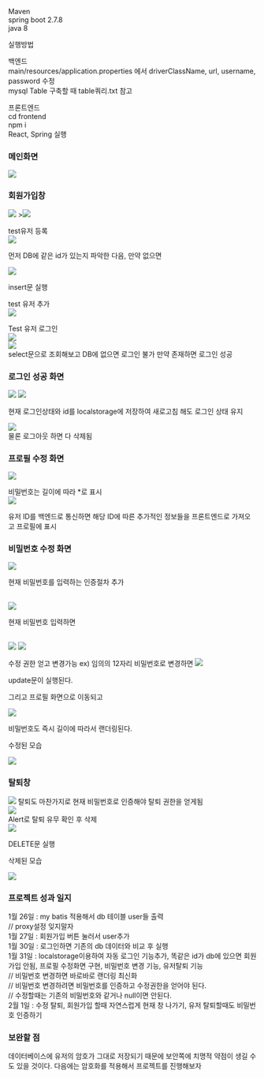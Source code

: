 Maven <br/>
spring boot 2.7.8<br/>
java 8<br/>

실행방법

백엔드
<br/>
main/resources/application.properties 에서 driverClassName, url, username, password 수정
<br/>
mysql Table 구축할 때 table쿼리.txt 참고
<br/>

프론트엔드<br/>
cd frontend<br/>
npm i<br/>
React, Spring 실행<br/>


### 메인화면
<img src ="https://velog.velcdn.com/images/opop8834/post/6e85ac50-3939-47ca-b89c-98de2b83936f/image.png">

### 회원가입창
<img src ="https://velog.velcdn.com/images/opop8834/post/2bc175ef-94dd-45c7-a168-f38ce1da4baf/image.png">
><img src ="https://velog.velcdn.com/images/opop8834/post/b2b572b0-683f-498a-8b46-85288ecfa83c/image.png">

test유저 등록
<br/>
<img src="https://velog.velcdn.com/images/opop8834/post/55b53d8b-a625-4e59-b726-8c165e9af343/image.png">

먼저 DB에 같은 id가 있는지 파악한 다음, 만약 없으면 

<img src ="https://velog.velcdn.com/images/opop8834/post/fc65b737-972c-4723-a8ab-4997be6e7ddd/image.png">

insert문 실행

test 유저 추가
<br/>
<img src ="https://velog.velcdn.com/images/opop8834/post/cb7f5fd8-5e79-4f98-bef9-6044789d52fb/image.png">

Test 유저 로그인
<br/>
<img src ="https://velog.velcdn.com/images/opop8834/post/e83a33e3-a9c1-4f1b-adbd-d38e2584d754/image.png">
<br/>
<img src ="https://velog.velcdn.com/images/opop8834/post/d932af02-5d87-434a-897b-0d65ab9b2dc1/image.png">
<br/>
select문으로 조회해보고 DB에 없으면 로그인 불가 
만약 존재하면 로그인 성공

### 로그인 성공 화면
<img src ="https://velog.velcdn.com/images/opop8834/post/4d11e9a8-25cd-4221-b01b-134c56b4a4c8/image.png">
<img src ="https://velog.velcdn.com/images/opop8834/post/8b302330-9ea3-48f2-830f-123d342bfb31/image.png">

현재 로그인상태와 id를 localstorage에 저장하여 새로고침 해도 로그인 상태 유지
<br/>

<img src ="https://velog.velcdn.com/images/opop8834/post/288e79c8-6e34-4950-a791-095dcc84afad/image.png">
<br/>
물론 로그아웃 하면 다 삭제됨

### 프로필 수정 화면
<img src ="https://velog.velcdn.com/images/opop8834/post/4e3f2e94-ac3f-43be-bfc0-741c2cf9b8a6/image.png">

비밀번호는 길이에 따라 *로 표시
<br/>
<img src ="https://velog.velcdn.com/images/opop8834/post/8f316a59-3285-4784-92a1-0bab9d80b269/image.png">

유저 ID를 백엔드로 통신하면 해당 ID에 따른 추가적인 정보들을 프론트엔드로 가져오고 프로필에 표시

### 비밀번호 수정 화면
<img src ="https://velog.velcdn.com/images/opop8834/post/91021dd9-2e32-4066-bc31-b6a005623ab0/image.png">

현재 비밀번호를 입력하는 인증절차 추가

<br/>
<img src ="https://velog.velcdn.com/images/opop8834/post/76b19a1b-5347-4013-a4c0-0f28372be656/image.png">

현재 비밀번호 입력하면

<br/>
<img src ="https://velog.velcdn.com/images/opop8834/post/e5b6436b-295a-4755-8f3a-2e79d4aa165f/image.png">
<img src ="https://velog.velcdn.com/images/opop8834/post/fd5f8ff3-2963-4c1b-8799-0986c556df4f/image.png">

수정 권한 얻고 변경가능
ex) 임의의 12자리 비밀번호로 변경하면
<img src ="https://velog.velcdn.com/images/opop8834/post/f7832577-3ff5-4df9-9899-0b184ab6714d/image.png">

update문이 실행된다.

그리고 프로필 화면으로 이동되고 

<img src ="https://velog.velcdn.com/images/opop8834/post/dbddcac3-fc81-4250-82cc-30623d8f6aa0/image.png">

비밀번호도 즉시 길이에 따라서 랜더링된다.

수정된 모습

<img src ="https://velog.velcdn.com/images/opop8834/post/22c35240-23da-4fbf-b980-6190a38cdaf7/image.png">

### 탈퇴창
<img src ="https://velog.velcdn.com/images/opop8834/post/9fb6fac4-b6e1-4fdc-83d9-c2bf0c8f5343/image.png">
탈퇴도 마찬가지로 현재 비밀번호로 인증해야 탈퇴 권한을 얻게됨
<br/>
<img src ="https://velog.velcdn.com/images/opop8834/post/dd19f7d9-0626-44d5-9ca5-1f0a4bd77f11/image.png">
<br/>
Alert로 탈퇴 유무 확인 후 삭제
<br/>
<img src ="https://velog.velcdn.com/images/opop8834/post/bbdf3372-26de-4221-b34a-5825f2017fe4/image.png">

DELETE문 실행

삭제된 모습

<img src="https://velog.velcdn.com/images/opop8834/post/fb5fbb68-fb84-4765-bbf9-be144820b942/image.png">

### 프로젝트 성과 일지
1월 26일 : my batis 적용해서 db 테이블 user들 출력  <br/>
    // proxy설정 잊지말자<br/>
1월 27일 : 회원가입 버튼 눌러서 user추가<br/>
1월 30일 : 로그인하면 기존의 db 데이터와 비교 후 실행<br/>
1월 31일 : localstorage이용하여 자동 로그인 기능추가, 똑같은 id가 db에 있으면 회원가입 안됨, 프로필 수정화면 구현, 비밀번호 변경 기능, 유저탈퇴 기능<br/>
// 비밀번호 변경하면 바로바로 랜더링 최신화<br/>
// 비밀번호 변경하려면 비밀번호를 인증하고 수정권한을 얻어야 된다.<br/>
// 수정할때는 기존의 비밀번호와 같거나 null이면 안된다.<br/>
2월 1일 : 수정 탈퇴, 회원가입 할때 자연스럽게 현재 창 나가기, 유저 탈퇴할때도 비밀번호 인증하기<br/>

### 보완할 점
데이터베이스에 유저의 암호가 그대로 저장되기 때문에 보안쪽에 치명적 약점이 생길 수도 있을 것이다.
다음에는 암호화를 적용해서 프로젝트를 진행해보자
